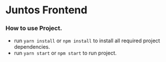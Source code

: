 # Juntos Frontend

### How to use Project.

- run `yarn install` or `npm install` to install all required project dependencies.
- run `yarn start` or `npm start` to run project.
